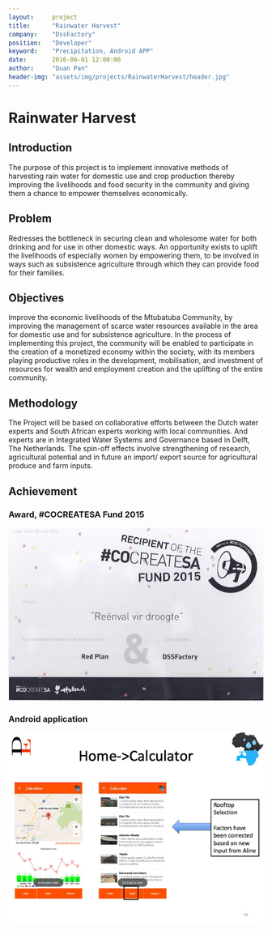 ```yaml
---
layout:     project
title:      "Rainwater Harvest"
company:    "DssFactory"
position:   "Developer"
keyword:    "Precipitation, Android APP"
date:       2016-06-01 12:00:00
author:     "Quan Pan"
header-img: "assets/img/projects/RainwaterHarvest/header.jpg"
---
```


# [](#header-1)Rainwater Harvest

## Introduction

The purpose of this project is to implement innovative methods of harvesting rain water for domestic use and crop production thereby improving the livelihoods and food security in the community and giving them a chance to empower themselves economically.

## Problem

Redresses the bottleneck in securing clean and wholesome water for both drinking and for use in other domestic ways. An opportunity exists to uplift the livelihoods of especially women by empowering them, to be involved in ways such as subsistence agriculture through which they can provide food for their families.

## Objectives

Improve the economic livelihoods of the Mtubatuba Community, by improving the management of scarce water resources available in the area for domestic use and for subsistence agriculture. In the process of implementing this project, the community will be enabled to participate in the creation of a monetized economy within the society, with its members playing productive roles in the development, mobilisation, and   investment of resources for wealth and employment creation and the uplifting of the entire community. 

## Methodology

The Project will be based on collaborative efforts between the Dutch water experts and South African experts working with local communities. And experts are in Integrated Water Systems and Governance based in Delft, The Netherlands. The spin-off effects involve strengthening of research, agricultural potential and in future an import/ export source for agricultural produce and farm inputs. 

## Achievement

### Award, **#CO**CREATE**SA** **Fund 2015**

![](/assets/img/projects/RainwaterHarvest/COcreateSA.jpg)

### Android application

![](/assets/img/projects/RainwaterHarvest/app.jpg)
